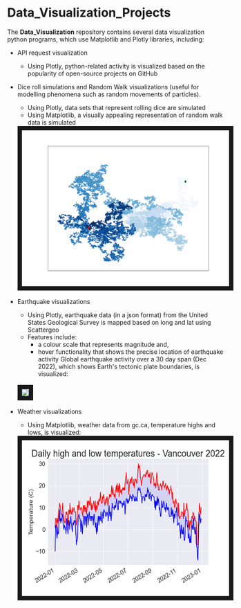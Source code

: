 # Data_Visualization_Projects

The <b>Data_Visualization</b> repository contains several data visualization python programs,
which use Matplotlib and Plotly libraries, including:

- API request visualization
  	- Using Plotly, python-related activity is visualized based on the popularity 
      of open-source projects on GitHub
      
- Dice roll simulations and Random Walk visualizations (useful for modelling phenomena such as random movements of particles).
    - Using Plotly, data sets that represent rolling dice are simulated
    - Using Matplotlib, a visually appealing representation of random walk data is simulated
    <img src = "https://github.com/GitNatalieSem/Data_Visualization/blob/main/Data_visualization/RandomWalk_visualizations/random_walk.png" width="500" height="360" border="10">

- Earthquake visualizations
  - Using Plotly, earthquake data (in a json format) from the United States Geological Survey is mapped based on long and lat using Scattergeo
  - Features include: 
    - a colour scale that represents magnitude and,
    - hover functionality that shows the precise location of earthquake activity
  Global earthquake activity over a 30 day span (Dec 2022), which shows Earth's tectonic plate boundaries, is visualized:
  <br>
  <img src = "https://github.com/GitNatalieSem/Data_Visualization/blob/main/Data_visualization/Earthquake_json_visualizations/Global_earthquake_plot.bmp" border="10">

- Weather visualizations
  - Using Matplotlib, weather data from gc.ca, temperature highs and lows, is visualized:
  <img src = "https://github.com/GitNatalieSem/Data_Visualization/blob/main/Data_visualization/Weather_visualizations/vancouver_temperature_highs_lows_2022.png" width="500" height="360" border="10">
  
